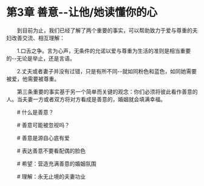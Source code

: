 # 第3章 善意--让他/她读懂你的心

　　到目前为止，我们已经了解了两个重要的事实，可以帮助致力于爱与尊重的夫妇改善交流、相互理解：

　　1.口舌之争。言为心声，无条件的允诺以爱与尊重为生活的准则是相当重要的--无论是举止，还是言语。

　　2.丈夫或者妻子并没有过错，只是有所不同--就如同粉色和蓝色，如同她需要被爱，他需要被尊重。

　　第三条重要的事实基于另一个简单而关键的观念：你们必须将彼此看作善意的人。当夫妻一方或者双方将对方看成是善意的，婚姻就会填满幸福。

　　# 什么是善意？

　　# 善意可能被忽视吗？

　　# 善意是源自心底有爱

　　# 表达善意不要看配偶的脸色

　　# 希望：营造充满善意的婚姻氛围

　　# 理解：永无止境的夫妻功业